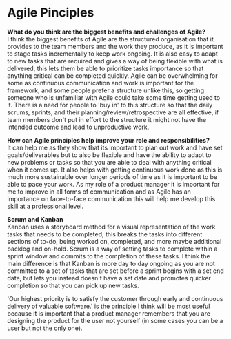 # Agile Pinciples

**What do you think are the biggest benefits and challenges of Agile?**  
I think the biggest benefits of Agile are the structured organisation that it provides to the team members and the work they produce, as it is important to stage tasks incrementally to keep work ongoing. It is also easy to adapt to new tasks that are required and gives a way of being flexible with what is delivered, this lets them be able to prioritize tasks importance so that anything critical can be completed quickly. 
Agile can be overwhelming for some as continuous communication and work is important for the framework, and some people prefer a structure unlike this, so getting someone who is unfamiliar with Agile could take some time getting used to it. There is a need for people to 'buy in' to this structure so that the daily scrums, sprints, and their planning/review/retrospective are all effective, if team members don't put in effort to the structure it might not have the intended outcome and lead to unproductive work.

**How can Agile principles help improve your role and responsibilities?**  
It can help me as they show that its important to plan out work and have set goals/deliverables but to also be flexible and have the ability to adapt to new problems or tasks so that you are able to deal with anything critical when it comes up. It also helps with getting continuous work done as this is much more sustainable over longer periods of time as it is important to be able to pace your work. As my role of a product manager it is important for me to improve in all forms of communication and as Agile has an importance on face-to-face communication this will help me develop this skill at a professional level. 

**Scrum and Kanban**  
Kanban uses a storyboard method for a visual representation of the work tasks that needs to be completed, this breaks the tasks into different sections of to-do, being worked on, completed, and more maybe additional backlog and on-hold. Scrum is a way of setting tasks to complete within a sprint window and commits to the completion of these tasks. I think the main difference is that Kanban is more day to day ongoing as you are not committed to a set of tasks that are set before a sprint begins with a set end date, but lets you instead doesn't have a set date and promotes quicker completion so that you can pick up new tasks.

'Our highest priority is to satisfy the customer through early and continuous delivery of valuable software.' is the principle I think will be most useful because it is important that a product manager remembers that you are designing the product for the user not yourself (in some cases you can be a user but not the only one). 